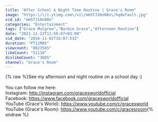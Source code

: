 ```yaml
---
title: "After School & Night Time Routine | Grace's Room"
image: "https:\/\/i.ytimg.com\/vi\/mm5TJ10o08o\/hqdefault.jpg"
vid_id: "mm5TJ10o08o"
categories: "Entertainment"
tags: ["Grace Mulgrew","Barbie Grace","Afternoon Routine"]
date: "2021-11-22T11:50:07+03:00"
vid_date: "2016-11-02T16:07:53Z"
duration: "PT11M8S"
viewcount: "8823565"
likeCount: "51110"
dislikeCount: "3685"
channel: "Grace's Room"
---
```

{% raw %}See my afternoon and night routine on a school day :)<br /><br />You can follow me here:<br />Instagram: <a rel="nofollow" target="blank" href="http://instagram.com/gracesworldofficial">http://instagram.com/gracesworldofficial</a><br />Facebook: <a rel="nofollow" target="blank" href="https://www.facebook.com/gracesworldofficial">https://www.facebook.com/gracesworldofficial</a><br />YouTube (Grace's World): <a rel="nofollow" target="blank" href="https://www.youtube.com/c/gracesworld">https://www.youtube.com/c/gracesworld</a><br />YouTube (Grace's Room): <a rel="nofollow" target="blank" href="https://www.youtube.com/c/gracesroom">https://www.youtube.com/c/gracesroom</a>{% endraw %}
